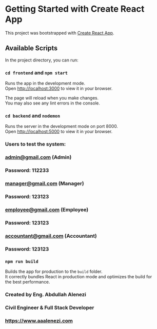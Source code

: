 # Getting Started with Create React App

This project was bootstrapped with [Create React App](https://github.com/facebook/create-react-app).

## Available Scripts

In the project directory, you can run:

### `cd frontend` and `npm start`

Runs the app in the development mode.\
Open [http://localhost:3000](http://localhost:3000) to view it in your browser.

The page will reload when you make changes.\
You may also see any lint errors in the console.

### `cd backend` and `nodemon`

Runs the server in the development mode on port 8000.\
Open [http://localhost:5000](http://localhost:8000) to view it in your browser.

### Users to test the system:

### admin@gmail.com (Admin)
### Password: 112233

### manager@gmail.com (Manager)
### Password: 123123

### employee@gmail.com (Employee)
### Password: 123123

### accountant@gmail.com (Accountant)
### Password: 123123

### `npm run build`

Builds the app for production to the `build` folder.\
It correctly bundles React in production mode and optimizes the build for the best performance.

### Created by Eng. Abdullah Alenezi

### Civil Engineer & Full Stack Developer

### https://www.aaalenezi.com
